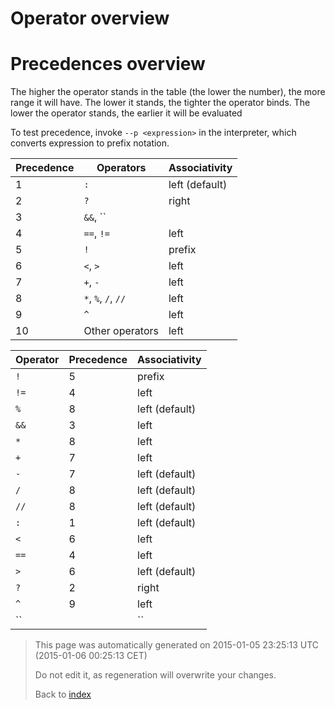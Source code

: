 # Operator overview

# Precedences overview

The higher the operator stands in the table (the lower the number), the more range it will have. The lower it stands, the tighter the operator binds. The lower the operator stands, the earlier it will be evaluated

To test precedence, invoke ````--p <expression>```` in the interpreter, which converts expression to prefix notation.

Precedence | Operators | Associativity
---------- | --------- | -------------
1 | ``:`` | left (default)
2 | ``?`` | right
3 | ``&&``, ``||`` | left
4 | ``==``, ``!=`` | left
5 | ``!`` | prefix
6 | ``<``, ``>`` | left
7 | ``+``, ``-`` | left
8 | ``*``, ``%``, ``/``, ``//`` | left
9 | ``^`` | left
10 | Other operators | left



Operator | Precedence | Associativity
-------- | ---------- | -------------
``!`` | 5 | prefix
``!=`` | 4 | left
``%`` | 8 | left (default)
``&&`` | 3 | left
``*`` | 8 | left
``+`` | 7 | left
``-`` | 7 | left (default)
``/`` | 8 | left (default)
``//`` | 8 | left (default)
``:`` | 1 | left (default)
``<`` | 6 | left
``==`` | 4 | left
``>`` | 6 | left (default)
``?`` | 2 | right
``^`` | 9 | left
``||`` | 3 | left





> This page was automatically generated on 2015-01-05 23:25:13 UTC (2015-01-06 00:25:13 CET)
> 
> 
> Do not edit it, as regeneration will overwrite your changes.
> 
> 
> Back to [index](Index.md)